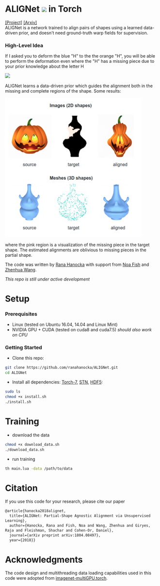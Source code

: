 # ALIGNet <img src="https://dl.dropboxusercontent.com/s/anyszxm1phvdjfh/orig.png?dl=0" width="50px"/> in Torch

[[Project]](https://ranahanocka.github.io/ALIGNet/)   [[Arxiv]](https://bit.ly/alignet) <br>
ALIGNet is a network trained to align pairs of shapes using a learned data-driven prior, and doesn't need ground-truth warp fields for supervision. 

### High-Level Idea
If I asked you to deform the blue "H" to the the orange "H",  you will be able to perform the deformation even where the "H" has a missing piece due to your prior knowledge about the letter H

<img src="https://www.dropbox.com/s/4o4omqoca5snrp9/output.gif?raw=1" width="450px"/> 

ALIGNet learns a data-driven prior which guides the alignment both in the missing and complete regions of the shape.
Some results:

<img src="docs/rep.png" width="450px"/> 

where the pink region is a visualization of the missing piece in the target shape. The estimated alignments are oblivious to missing pieces in the partial shape. 

The code was written by [Rana Hanocka](https://www.cs.tau.ac.il/~hanocka/) with support from [Noa Fish](http://www.cs.tau.ac.il/~noafish/) and [Zhenhua Wang](http://zhwang.me).

*This repo is still under active development*
# Setup
### Prerequisites
- Linux (tested on Ubuntu 16.04, 14.04 and Linux Mint)
- NVIDIA GPU + CUDA (tested on cuda8 and cuda7.5) *should also work on CPU*

### Getting Started
- Clone this repo:
```bash
git clone https://github.com/ranahanocka/ALIGNet.git
cd ALIGNet
```
- Install all dependencies: [Torch-7](http://torch.ch/docs/getting-started.html), [STN](https://github.com/qassemoquab/stnbhwd), [HDF5](https://github.com/deepmind/torch-hdf5):
```bash
sudo ls
chmod +x install.sh
./install.sh
```


# Training
- download the data
```bash
chmod +x download_data.sh
./download_data.sh
```
- run training
```bash
th main.lua -data /path/to/data
```


# Citation
If you use this code for your research, please cite our paper
```
@article{hanocka2018alignet,
  title={ALIGNet: Partial-Shape Agnostic Alignment via Unsupervised Learning},
  author={Hanocka, Rana and Fish, Noa and Wang, Zhenhua and Giryes, Raja and Fleishman, Shachar and Cohen-Or, Daniel},
  journal={arXiv preprint arXiv:1804.08497},
  year={2018}}

```

# Acknowledgments
The code design and multithreading data loading capabilities used in this code were adopted from [imagenet-multiGPU.torch](https://github.com/soumith/imagenet-multiGPU.torch).
